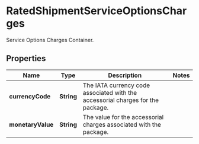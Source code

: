 

# RatedShipmentServiceOptionsCharges

Service Options Charges Container.

## Properties

| Name | Type | Description | Notes |
|------------ | ------------- | ------------- | -------------|
|**currencyCode** | **String** | The IATA currency code associated with the accessorial charges for the package. |  |
|**monetaryValue** | **String** | The value for the accessorial charges associated with the package. |  |



